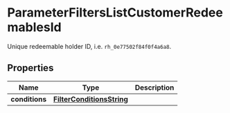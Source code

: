 

# ParameterFiltersListCustomerRedeemablesId

Unique redeemable holder ID, i.e. `rh_0e77502f84f0f4a6a8`.

## Properties

| Name | Type | Description |
|------------ | ------------- | ------------- |
|**conditions** | [**FilterConditionsString**](FilterConditionsString.md) |  |



